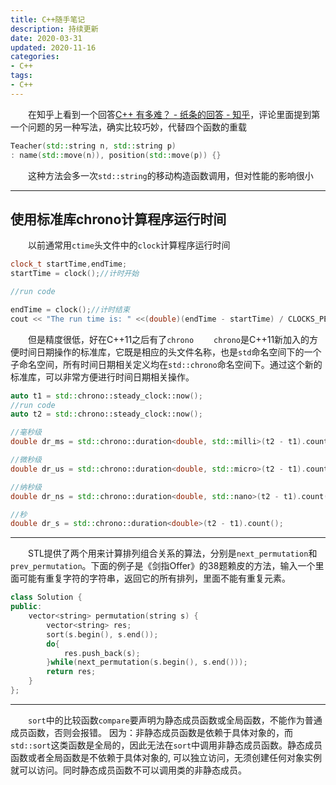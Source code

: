 ```yaml
---
title: C++随手笔记
description: 持续更新
date: 2020-03-31 
updated: 2020-11-16
categories:
- C++
tags:
- C++
---
```


&emsp;&emsp;在知乎上看到一个回答[C++ 有多难？ - 纸条的回答 - 知乎](https://www.zhihu.com/question/30196513/answer/563560938)，评论里面提到第一个问题的另一种写法，确实比较巧妙，代替四个函数的重载
```cpp
Teacher(std::string n, std::string p)
: name(std::move(n)), position(std::move(p)) {}
```
&emsp;&emsp;这种方法会多一次`std::string`的移动构造函数调用，但对性能的影响很小

***

## 使用标准库chrono计算程序运行时间
&emsp;&emsp;以前通常用`ctime`头文件中的`clock`计算程序运行时间
```cpp
clock_t startTime,endTime;
startTime = clock();//计时开始

//run code

endTime = clock();//计时结束
cout << "The run time is: " <<(double)(endTime - startTime) / CLOCKS_PER_SEC << "s" << endl;
```
&emsp;&emsp;但是精度很低，好在C++11之后有了`chrono`
&emsp;&emsp;`chrono`是C++11新加入的方便时间日期操作的标准库，它既是相应的头文件名称，也是`std`命名空间下的一个子命名空间，所有时间日期相关定义均在`std::chrono`命名空间下。通过这个新的标准库，可以非常方便进行时间日期相关操作。
```cpp
auto t1 = std::chrono::steady_clock::now();
//run code
auto t2 = std::chrono::steady_clock::now();

//毫秒级
double dr_ms = std::chrono::duration<double, std::milli>(t2 - t1).count();

//微秒级
double dr_us = std::chrono::duration<double, std::micro>(t2 - t1).count();

//纳秒级
double dr_ns = std::chrono::duration<double, std::nano>(t2 - t1).count();

//秒
double dr_s = std::chrono::duration<double>(t2 - t1).count();
```

***

&emsp;&emsp;STL提供了两个用来计算排列组合关系的算法，分别是`next_permutation`和`prev_permutation`。下面的例子是《剑指Offer》的38题赖皮的方法，输入一个里面可能有重复字符的字符串，返回它的所有排列，里面不能有重复元素。
```cpp
class Solution {
public:
    vector<string> permutation(string s) {
        vector<string> res;
        sort(s.begin(), s.end());
        do{
            res.push_back(s);
        }while(next_permutation(s.begin(), s.end()));
        return res;
    }
};
```

***

&emsp;&emsp;`sort`中的比较函数`compare`要声明为静态成员函数或全局函数，不能作为普通成员函数，否则会报错。 因为：非静态成员函数是依赖于具体对象的，而`std::sort`这类函数是全局的，因此无法在`sort`中调用非静态成员函数。静态成员函数或者全局函数是不依赖于具体对象的, 可以独立访问，无须创建任何对象实例就可以访问。同时静态成员函数不可以调用类的非静态成员。